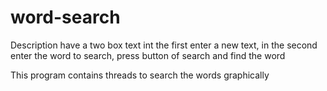 # word-search
Description
have a two box text
int the first enter a new text, in the second enter the word to search,
press button of search and find the word

This program contains threads to search the words graphically

